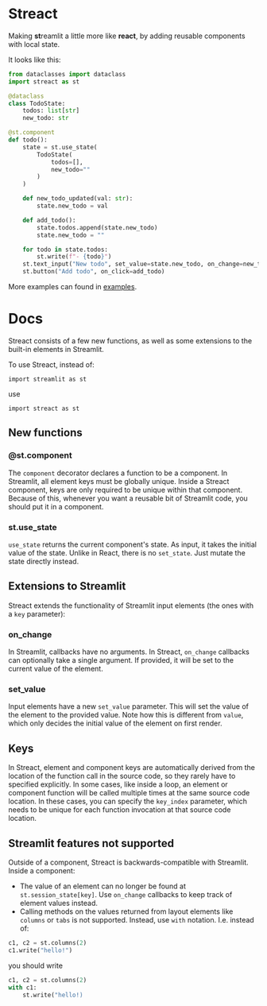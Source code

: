 # Streact

Making **st**reamlit a little more like **react**, by adding reusable components with local state.

It looks like this:
```python
from dataclasses import dataclass
import streact as st

@dataclass
class TodoState:
    todos: list[str]
    new_todo: str

@st.component
def todo():
    state = st.use_state(
        TodoState(
            todos=[],
            new_todo=""
        )
    )

    def new_todo_updated(val: str):
        state.new_todo = val

    def add_todo():
        state.todos.append(state.new_todo)
        state.new_todo = ""

    for todo in state.todos:
        st.write(f"- {todo}")
    st.text_input("New todo", set_value=state.new_todo, on_change=new_todo_updated)
    st.button("Add todo", on_click=add_todo)

```

More examples can found in [examples](examples).

# Docs
Streact consists of a few new functions, as well as some extensions to the built-in elements in Streamlit.

To use Streact, instead of:

`import streamlit as st`

use

 `import streact as st`

## New functions

### @st.component

The `component` decorator declares a function to be a component. In Streamlit, all element keys must be globally unique. Inside a Streact component, keys are only required to be unique within that component. Because of this, whenever you want a reusable bit of Streamlit code, you should put it in a component.

### st.use_state
`use_state` returns the current component's state. As input, it takes the initial value of the state. Unlike in React, there is no `set_state`. Just mutate the state directly instead.

## Extensions to Streamlit

Streact extends the functionality of Streamlit input elements (the ones with a `key` parameter):

### on_change
In Streamlit, callbacks have no arguments. In Streact, `on_change` callbacks can optionally take a single argument. If provided, it will be set to the current value of the element.

### set_value
Input elements have a new `set_value` parameter. This will set the value of the element to the provided value. Note how this is different from `value`, which only decides the initial value of the element on first render.

## Keys
In Streact, element and component keys are automatically derived from the location of the function call in the source code, so they rarely have to specified explicitly.
In some cases, like inside a loop, an element or component function will be called multiple times at the same source code location. In these cases, you can specify the `key_index` parameter, which needs to be unique for each function invocation at that source code location.

## Streamlit features not supported

Outside of a component, Streact is backwards-compatible with Streamlit. Inside a component:
- The value of an element can no longer be found at `st.session_state[key]`. Use `on_change` callbacks to keep track of element values instead.
- Calling methods on the values returned from layout elements like `columns` or `tabs` is not supported. Instead, use `with` notation.
I.e. instead of:
```python
c1, c2 = st.columns(2)
c1.write("hello!")
```
you should write
```python
c1, c2 = st.columns(2)
with c1:
    st.write("hello!)
```
